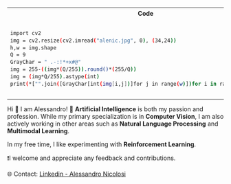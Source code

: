 <table>
<tr>
<th> Code </th>
<th> Output </th>
</tr>
<tr>
<td>

```bash
import cv2
img = cv2.resize(cv2.imread("alenic.jpg", 0), (34,24))
h,w = img.shape
Q = 9
GrayChar = " .-:!*+x#@"
img = 255-((img*(Q/255)).round()*(255/Q))
img = (img*Q/255).astype(int)
print(*["".join([GrayChar[int(img[i,j])]for j in range(w)])for i in range(h)], sep="\n")
```

</td>
<td>

<img src="out.png" alt="drawing" height="180"/>

</td>
</tr>
</table>



Hi 👋 I am Alessandro!
🧠 **Artificial Intelligence** is both my passion and profession. While my primary specialization is in **Computer Vision**, I am also actively working in other areas such as **Natural Language Processing** and **Multimodal Learning**.

In my free time, I like experimenting with **Reinforcement Learning**.

❗️I welcome and appreciate any feedback and contributions.

🌐 Contact: [Linkedin - Alessandro Nicolosi](https://linkedin.com/in/alessandro-nicolosi/)
